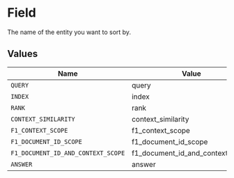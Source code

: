 # Field

The name of the entity you want to sort by.


## Values

| Name                               | Value                              |
| ---------------------------------- | ---------------------------------- |
| `QUERY`                            | query                              |
| `INDEX`                            | index                              |
| `RANK`                             | rank                               |
| `CONTEXT_SIMILARITY`               | context_similarity                 |
| `F1_CONTEXT_SCOPE`                 | f1_context_scope                   |
| `F1_DOCUMENT_ID_SCOPE`             | f1_document_id_scope               |
| `F1_DOCUMENT_ID_AND_CONTEXT_SCOPE` | f1_document_id_and_context_scope   |
| `ANSWER`                           | answer                             |